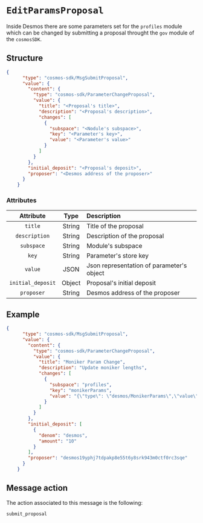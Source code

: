 # `EditParamsProposal`
Inside Desmos there are some parameters set for the `profiles` module which can be changed by submitting a proposal throught
the `gov` module of the `cosmosSDK`.

## Structure
```json
{
      "type": "cosmos-sdk/MsgSubmitProposal",
      "value": {
        "content": {
          "type": "cosmos-sdk/ParameterChangeProposal",
          "value": {
            "title": "<Proposal's title>",
            "description": "<Proposal's description>",
            "changes": [
              {
                "subspace": "<Nodule's subspace>",
                "key": "<Parameter's key>",
                "value": "<Parameter's value>"
              }
            ]
          }
        },
        "initial_deposit": "<Proposal's deposit>",
        "proposer": "<Desmos address of the proposer>"
      }
    }
```

### Attributes
| Attribute | Type | Description |
| :-------: | :----: | :-------- |
| `title` | String | Title of the proposal |
| `description` | String | Description of the proposal |
| `subspace` | String | Module's subspace |
| `key` | String | Parameter's store key |
| `value` | JSON | Json representation of parameter's object |
| `initial_deposit` | Object | Proposal's initial deposit |
| `proposer` | String | Desmos address of the proposer |

## Example
```json
{
      "type": "cosmos-sdk/MsgSubmitProposal",
      "value": {
        "content": {
          "type": "cosmos-sdk/ParameterChangeProposal",
          "value": {
            "title": "Moniker Param Change",
            "description": "Update moniker lengths",
            "changes": [
              {
                "subspace": "profiles",
                "key": "monikerParams",
                "value": "{\"type\": \"desmos/MonikerParams\",\"value\": {\"min_moniker_len\":\"5\",\"max_moniker_len\":\"40\"}}"
              }
            ]
          }
        },
        "initial_deposit": [
          {
            "denom": "desmos",
            "amount": "10"
          }
        ],
        "proposer": "desmos19yphj7tdpakp8e55t6y8srk943m0ctf0rc3sqe"
      }
    }
```

## Message action
The action associated to this message is the following: 

```
submit_proposal
```